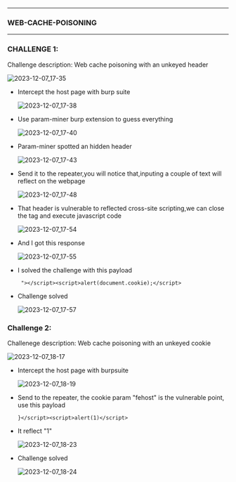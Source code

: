* * *
### WEB-CACHE-POISONING
* * *

### CHALLENGE 1:
  Challenge description: Web cache poisoning with an unkeyed header
  
  ![2023-12-07_17-35](https://github.com/SENSEIXENUS2/SENSEIXENUS2.github.io/assets/98669513/758db05a-0fc2-4c58-b6f1-e06aedaa85f9)

- Intercept the host page with burp suite

  ![2023-12-07_17-38](https://github.com/SENSEIXENUS2/SENSEIXENUS2.github.io/assets/98669513/6bffef9d-06cb-445f-821a-dbc91353ad96)

- Use param-miner burp extension to guess everything

  ![2023-12-07_17-40](https://github.com/SENSEIXENUS2/SENSEIXENUS2.github.io/assets/98669513/4621f7f7-4b22-4faf-94ad-8a71f5b2fc93)

- Param-miner spotted an hidden header
  
  ![2023-12-07_17-43](https://github.com/SENSEIXENUS2/SENSEIXENUS2.github.io/assets/98669513/baead52a-0247-420d-92bc-f9fa7e8fde85)

- Send it to the repeater,you will notice that,inputing a couple of text will reflect on the webpage

  ![2023-12-07_17-48](https://github.com/SENSEIXENUS2/SENSEIXENUS2.github.io/assets/98669513/0aad8114-0dc3-4452-831c-9569048e015f)

- That header is vulnerable to reflected cross-site scripting,we can close the tag and execute javascript code

   ![2023-12-07_17-54](https://github.com/SENSEIXENUS2/SENSEIXENUS2.github.io/assets/98669513/0a10e38c-310c-4106-a6cd-0aec362cfd5e)

- And I got this response

   ![2023-12-07_17-55](https://github.com/SENSEIXENUS2/SENSEIXENUS2.github.io/assets/98669513/11840455-f124-4f52-aadb-a4301272e32a)

- I solved the challenge with this payload

       "></script><script>alert(document.cookie);</script>
- Challenge solved

  ![2023-12-07_17-57](https://github.com/SENSEIXENUS2/SENSEIXENUS2.github.io/assets/98669513/6667bcbc-9fc1-498c-9d85-217c8622e4a9)

### Challenge 2:
   Challenege description:  Web cache poisoning with an unkeyed cookie

   ![2023-12-07_18-17](https://github.com/SENSEIXENUS2/SENSEIXENUS2.github.io/assets/98669513/b17d8d9b-245a-4d20-b824-8483035c4909)

- Intercept the host page with burpsuite
  
    ![2023-12-07_18-19](https://github.com/SENSEIXENUS2/SENSEIXENUS2.github.io/assets/98669513/bd983372-f47c-4ff6-a62c-31d76a64d2b9)

- Send to the repeater, the cookie param "fehost" is the vulnerable point, use this payload

      }</script><script>alert(1)</script>
- It reflect "1"

  ![2023-12-07_18-23](https://github.com/SENSEIXENUS2/SENSEIXENUS2.github.io/assets/98669513/473745a8-f646-4cb6-87f0-c237ab335a19)

- Challenge solved

  ![2023-12-07_18-24](https://github.com/SENSEIXENUS2/SENSEIXENUS2.github.io/assets/98669513/0dbbea9c-470e-4a73-9640-127ebb778e58)

  

